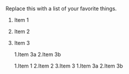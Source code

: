 Replace this with a list of your favorite things.
1. Item 1
2. Item 2
3. Item 3
   
   1.Item 3a
   2.Item 3b

    1.Item 1
    2.Item 2
    3.Item 3
          1.Item 3a
          2.Item 3b



   
